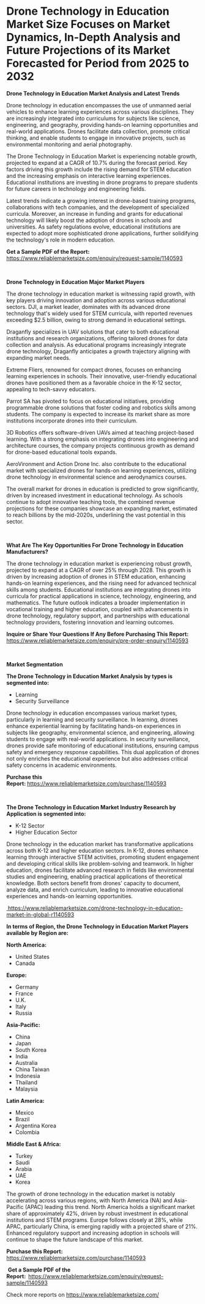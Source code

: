 <p><h1>Drone Technology in Education Market Size Focuses on Market Dynamics, In-Depth Analysis and Future Projections of its Market Forecasted for Period from 2025 to 2032</h1></p><p><strong>Drone Technology in Education Market Analysis and Latest Trends</strong></p>
<p><p>Drone technology in education encompasses the use of unmanned aerial vehicles to enhance learning experiences across various disciplines. They are increasingly integrated into curriculums for subjects like science, engineering, and geography, providing hands-on learning opportunities and real-world applications. Drones facilitate data collection, promote critical thinking, and enable students to engage in innovative projects, such as environmental monitoring and aerial photography.</p><p>The Drone Technology in Education Market is experiencing notable growth, projected to expand at a CAGR of 10.7% during the forecast period. Key factors driving this growth include the rising demand for STEM education and the increasing emphasis on interactive learning experiences. Educational institutions are investing in drone programs to prepare students for future careers in technology and engineering fields.</p><p>Latest trends indicate a growing interest in drone-based training programs, collaborations with tech companies, and the development of specialized curricula. Moreover, an increase in funding and grants for educational technology will likely boost the adoption of drones in schools and universities. As safety regulations evolve, educational institutions are expected to adopt more sophisticated drone applications, further solidifying the technology's role in modern education.</p></p>
<p><strong>Get a Sample PDF of the Report:&nbsp;</strong> <a href="https://www.reliablemarketsize.com/enquiry/request-sample/1140593?utm_campaign=3099&utm_medium=2&utm_source=Github&utm_content=ia&utm_term=25032025&utm_id=drone-technology-in-education">https://www.reliablemarketsize.com/enquiry/request-sample/1140593</a></p>
<p>&nbsp;</p>
<p><strong>Drone Technology in Education Major Market Players</strong></p>
<p><p>The drone technology in education market is witnessing rapid growth, with key players driving innovation and adoption across various educational sectors. DJI, a market leader, dominates with its advanced drone technology that's widely used for STEM curricula, with reported revenues exceeding $2.5 billion, owing to strong demand in educational settings.</p><p>Draganfly specializes in UAV solutions that cater to both educational institutions and research organizations, offering tailored drones for data collection and analysis. As educational programs increasingly integrate drone technology, Draganfly anticipates a growth trajectory aligning with expanding market needs.</p><p>Extreme Fliers, renowned for compact drones, focuses on enhancing learning experiences in schools. Their innovative, user-friendly educational drones have positioned them as a favorable choice in the K-12 sector, appealing to tech-savvy educators.</p><p>Parrot SA has pivoted to focus on educational initiatives, providing programmable drone solutions that foster coding and robotics skills among students. The company is expected to increase its market share as more institutions incorporate drones into their curriculum.</p><p>3D Robotics offers software-driven UAVs aimed at teaching project-based learning. With a strong emphasis on integrating drones into engineering and architecture courses, the company projects continuous growth as demand for drone-based educational tools expands.</p><p>AeroVironment and Action Drone Inc. also contribute to the educational market with specialized drones for hands-on learning experiences, utilizing drone technology in environmental science and aerodynamics courses.</p><p>The overall market for drones in education is predicted to grow significantly, driven by increased investment in educational technology. As schools continue to adopt innovative teaching tools, the combined revenue projections for these companies showcase an expanding market, estimated to reach billions by the mid-2020s, underlining the vast potential in this sector.</p></p>
<p>&nbsp;</p>
<p><strong>What Are The Key Opportunities For Drone Technology in Education Manufacturers?</strong></p>
<p><p>The drone technology in education market is experiencing robust growth, projected to expand at a CAGR of over 25% through 2028. This growth is driven by increasing adoption of drones in STEM education, enhancing hands-on learning experiences, and the rising need for advanced technical skills among students. Educational institutions are integrating drones into curricula for practical applications in science, technology, engineering, and mathematics. The future outlook indicates a broader implementation in vocational training and higher education, coupled with advancements in drone technology, regulatory support, and partnerships with educational technology providers, fostering innovation and learning outcomes.</p></p>
<p><strong>Inquire or Share Your Questions If Any Before Purchasing This Report:</strong> <a href="https://www.reliablemarketsize.com/enquiry/pre-order-enquiry/1140593?utm_campaign=3099&utm_medium=2&utm_source=Github&utm_content=ia&utm_term=25032025&utm_id=drone-technology-in-education">https://www.reliablemarketsize.com/enquiry/pre-order-enquiry/1140593</a></p>
<p>&nbsp;</p>
<p><strong>Market Segmentation</strong></p>
<p><strong>The Drone Technology in Education Market Analysis by types is segmented into:</strong></p>
<p><ul><li>Learning</li><li>Security Surveillance</li></ul></p>
<p><p>Drone technology in education encompasses various market types, particularly in learning and security surveillance. In learning, drones enhance experiential learning by facilitating hands-on experiences in subjects like geography, environmental science, and engineering, allowing students to engage with real-world applications. In security surveillance, drones provide safe monitoring of educational institutions, ensuring campus safety and emergency response capabilities. This dual application of drones not only enriches the educational experience but also addresses critical safety concerns in academic environments.</p></p>
<p><strong>Purchase this Report:&nbsp;</strong><a href="https://www.reliablemarketsize.com/purchase/1140593?utm_campaign=3099&utm_medium=2&utm_source=Github&utm_content=ia&utm_term=25032025&utm_id=drone-technology-in-education">https://www.reliablemarketsize.com/purchase/1140593</a></p>
<p>&nbsp;</p>
<p><strong>The Drone Technology in Education Market Industry Research by Application is segmented into:</strong></p>
<p><ul><li>K-12 Sector</li><li>Higher Education Sector</li></ul></p>
<p><p>Drone technology in the education market has transformative applications across both K-12 and higher education sectors. In K-12, drones enhance learning through interactive STEM activities, promoting student engagement and developing critical skills like problem-solving and teamwork. In higher education, drones facilitate advanced research in fields like environmental studies and engineering, enabling practical applications of theoretical knowledge. Both sectors benefit from drones' capacity to document, analyze data, and enrich curriculum, leading to innovative educational experiences and hands-on learning opportunities.</p></p>
<p><a href="https://www.reliablemarketsize.com/drone-technology-in-education-market-in-global-r1140593?utm_campaign=3099&utm_medium=2&utm_source=Github&utm_content=ia&utm_term=25032025&utm_id=drone-technology-in-education">&nbsp;https://www.reliablemarketsize.com/drone-technology-in-education-market-in-global-r1140593</a></p>
<p><strong>In terms of Region, the Drone Technology in Education Market Players available by Region are:</strong></p>
<p>
    <p> <strong> North America: </strong>
        <ul>
            <li>United States</li>
            <li>Canada</li>
        </ul>
        </p> 
    <p> <strong> Europe: </strong>
        <ul>
            <li>Germany</li>
            <li>France</li>
            <li>U.K.</li>
            <li>Italy</li>
            <li>Russia</li>
        </ul>
        </p> 
    <p> <strong> Asia-Pacific: </strong>
        <ul>
            <li>China</li>
            <li>Japan</li>
            <li>South Korea</li>
            <li>India</li>
            <li>Australia</li>
            <li>China Taiwan</li>
            <li>Indonesia</li>
            <li>Thailand</li>
            <li>Malaysia</li>
        </ul>
        </p> 
    <p> <strong> Latin America: </strong>
        <ul>
            <li>Mexico</li>
            <li>Brazil</li>
            <li>Argentina Korea</li>
            <li>Colombia</li>
        </ul>
        </p> 
    <p> <strong> Middle East & Africa: </strong>
        <ul>
            <li>Turkey</li>
            <li>Saudi</li>
            <li>Arabia</li>
            <li>UAE</li>
            <li>Korea</li>
        </ul>
    </p>
    </p>
<p><p>The growth of drone technology in the education market is notably accelerating across various regions, with North America (NA) and Asia-Pacific (APAC) leading this trend. North America holds a significant market share of approximately 42%, driven by robust investment in educational institutions and STEM programs. Europe follows closely at 28%, while APAC, particularly China, is emerging rapidly with a projected share of 21%. Enhanced regulatory support and increasing adoption in schools will continue to shape the future landscape of this market.</p></p>
<p><strong>Purchase this Report: </strong><a href="https://www.reliablemarketsize.com/purchase/1140593?utm_campaign=3099&utm_medium=2&utm_source=Github&utm_content=ia&utm_term=25032025&utm_id=drone-technology-in-education">https://www.reliablemarketsize.com/purchase/1140593</a></p>
<p>&nbsp;<strong>Get a Sample PDF of the Report:&nbsp;&nbsp;</strong><a href="https://www.reliablemarketsize.com/enquiry/request-sample/1140593?utm_campaign=3099&utm_medium=2&utm_source=Github&utm_content=ia&utm_term=25032025&utm_id=drone-technology-in-education">https://www.reliablemarketsize.com/enquiry/request-sample/1140593</a></p>
<p><strong></strong></p>
<p>Check more reports on <a href="https://www.reliablemarketsize.com/?utm_campaign=3099&utm_medium=2&utm_source=Github&utm_content=ia&utm_term=25032025&utm_id=drone-technology-in-education">https://www.reliablemarketsize.com/</a></p>